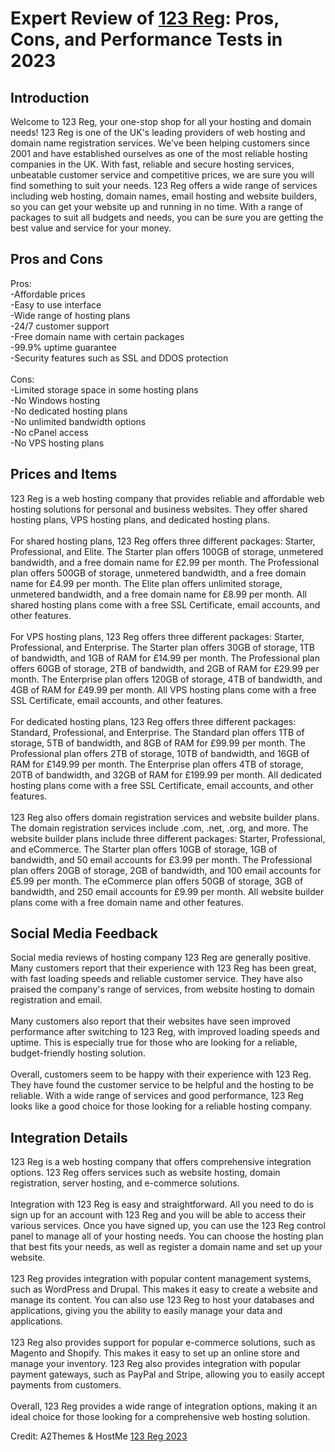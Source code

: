 <h1>Expert Review of <a href="https://a2themes.com/123-reg-reviews">123 Reg</a>: Pros, Cons, and Performance Tests in 2023</h1>
<h2>Introduction</h2>
Welcome to 123 Reg, your one-stop shop for all your hosting and domain needs! 123 Reg is one of the UK's leading providers of web hosting and domain name registration services. We've been helping customers since 2001 and have established ourselves as one of the most reliable hosting companies in the UK. With fast, reliable and secure hosting services, unbeatable customer service and competitive prices, we are sure you will find something to suit your needs. 123 Reg offers a wide range of services including web hosting, domain names, email hosting and website builders, so you can get your website up and running in no time. With a range of packages to suit all budgets and needs, you can be sure you are getting the best value and service for your money.
<h2>Pros and Cons</h2>
Pros:<br>  -Affordable prices<br>  -Easy to use interface<br>  -Wide range of hosting plans<br>  -24/7 customer support<br>  -Free domain name with certain packages<br>  -99.9% uptime guarantee<br>  -Security features such as SSL and DDOS protection<br><br>Cons:<br> -Limited storage space in some hosting plans<br> -No Windows hosting<br> -No dedicated hosting plans<br> -No unlimited bandwidth options<br> -No cPanel access<br> -No VPS hosting plans
<h2>Prices and Items</h2>
123 Reg is a web hosting company that provides reliable and affordable web hosting solutions for personal and business websites. They offer shared hosting plans, VPS hosting plans, and dedicated hosting plans.<br><br>For shared hosting plans, 123 Reg offers three different packages: Starter, Professional, and Elite. The Starter plan offers 100GB of storage, unmetered bandwidth, and a free domain name for £2.99 per month. The Professional plan offers 500GB of storage, unmetered bandwidth, and a free domain name for £4.99 per month. The Elite plan offers unlimited storage, unmetered bandwidth, and a free domain name for £8.99 per month. All shared hosting plans come with a free SSL Certificate, email accounts, and other features.<br><br>For VPS hosting plans, 123 Reg offers three different packages: Starter, Professional, and Enterprise. The Starter plan offers 30GB of storage, 1TB of bandwidth, and 1GB of RAM for £14.99 per month. The Professional plan offers 60GB of storage, 2TB of bandwidth, and 2GB of RAM for £29.99 per month. The Enterprise plan offers 120GB of storage, 4TB of bandwidth, and 4GB of RAM for £49.99 per month. All VPS hosting plans come with a free SSL Certificate, email accounts, and other features.<br><br>For dedicated hosting plans, 123 Reg offers three different packages: Standard, Professional, and Enterprise. The Standard plan offers 1TB of storage, 5TB of bandwidth, and 8GB of RAM for £99.99 per month. The Professional plan offers 2TB of storage, 10TB of bandwidth, and 16GB of RAM for £149.99 per month. The Enterprise plan offers 4TB of storage, 20TB of bandwidth, and 32GB of RAM for £199.99 per month. All dedicated hosting plans come with a free SSL Certificate, email accounts, and other features.<br><br>123 Reg also offers domain registration services and website builder plans. The domain registration services include .com, .net, .org, and more. The website builder plans include three different packages: Starter, Professional, and eCommerce. The Starter plan offers 10GB of storage, 1GB of bandwidth, and 50 email accounts for £3.99 per month. The Professional plan offers 20GB of storage, 2GB of bandwidth, and 100 email accounts for £5.99 per month. The eCommerce plan offers 50GB of storage, 3GB of bandwidth, and 250 email accounts for £9.99 per month. All website builder plans come with a free domain name and other features.
<h2>Social Media Feedback</h2>
Social media reviews of hosting company 123 Reg are generally positive. Many customers report that their experience with 123 Reg has been great, with fast loading speeds and reliable customer service. They have also praised the company's range of services, from website hosting to domain registration and email.<br><br>Many customers also report that their websites have seen improved performance after switching to 123 Reg, with improved loading speeds and uptime. This is especially true for those who are looking for a reliable, budget-friendly hosting solution.<br><br>Overall, customers seem to be happy with their experience with 123 Reg. They have found the customer service to be helpful and the hosting to be reliable. With a wide range of services and good performance, 123 Reg looks like a good choice for those looking for a reliable hosting company.
<h2>Integration Details</h2>
123 Reg is a web hosting company that offers comprehensive integration options. 123 Reg offers services such as website hosting, domain registration, server hosting, and e-commerce solutions.<br><br>Integration with 123 Reg is easy and straightforward. All you need to do is sign up for an account with 123 Reg and you will be able to access their various services. Once you have signed up, you can use the 123 Reg control panel to manage all of your hosting needs. You can choose the hosting plan that best fits your needs, as well as register a domain name and set up your website.<br><br>123 Reg provides integration with popular content management systems, such as WordPress and Drupal. This makes it easy to create a website and manage its content. You can also use 123 Reg to host your databases and applications, giving you the ability to easily manage your data and applications.<br><br>123 Reg also provides support for popular e-commerce solutions, such as Magento and Shopify. This makes it easy to set up an online store and manage your inventory. 123 Reg also provides integration with popular payment gateways, such as PayPal and Stripe, allowing you to easily accept payments from customers.<br><br>Overall, 123 Reg provides a wide range of integration options, making it an ideal choice for those looking for a comprehensive web hosting solution.
<p>Credit: A2Themes & HostMe <a href="https://a2themes.com/123-reg-reviews">123 Reg 2023</a></p>